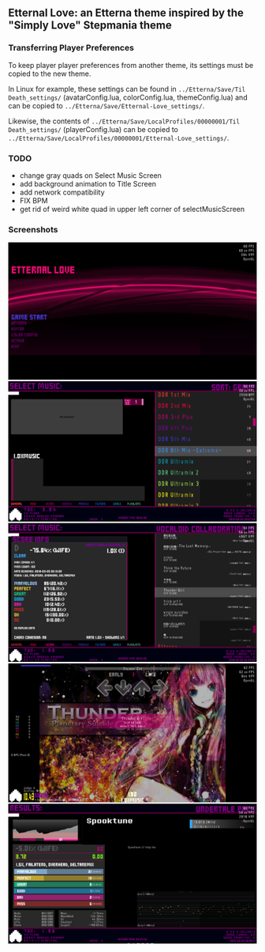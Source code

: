 ## Etternal Love: an Etterna theme inspired by the "Simply Love" Stepmania theme

### Transferring Player Preferences

To keep player player preferences from another theme, its settings must be copied to the new theme.

In Linux for example, these settings can be found in  `../Etterna/Save/Til Death_settings/` (avatarConfig.lua, colorConfig.lua, themeConfig.lua) and can be copied to `../Etterna/Save/Etternal-Love_settings/`. 

Likewise, the contents of `../Etterna/Save/LocalProfiles/00000001/Til Death_settings/` (playerConfig.lua) can be copied to `../Etterna/Save/LocalProfiles/00000001/Etternal-Love_settings/`. 

### TODO

* change gray quads on Select Music Screen
* add background animation to Title Screen
* add network compatibility
* FIX BPM
* get rid of weird white quad in upper left corner of selectMusicScreen


### Screenshots 
![](Graphics/assets/screenshots/screen0.png)
![](Graphics/assets/screenshots/screen1.png)
![](Graphics/assets/screenshots/screen2.png)
![](Graphics/assets/screenshots/screen3.png)
![](Graphics/assets/screenshots/screen4.png)
